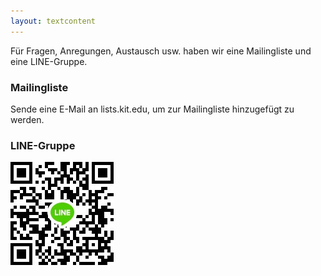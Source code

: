 ```yaml
---
layout: textcontent
---
```


Für Fragen, Anregungen, Austausch usw. haben wir eine Mailingliste und eine LINE-Gruppe.

### Mailingliste

Sende eine E-Mail an <span id="inb4mail" title="Nicht kopierbar."></span>lists.kit.edu, um zur Mailingliste hinzugefügt zu werden.

### LINE-Gruppe

![QR-Code](/assets/img/line_qr.jpg)
<br><span id="ll"></span>

<!-- undo CSS shenanigans w/ JS shenanigans-->
<script>
ibm = document.getElementById('inb4mail');
ibm.innerHTML = getComputedStyle(
    ibm, ':before'
).getPropertyValue(
    'content'
).replace(
    'р', 'p'
).replaceAll(
    '"', ''
);
ibm.title = '';
ibm.id = '';

ll_spn = document.getElementById('ll');
ll_base = 'https://line.me/R/ti/g/';
ll_id = 'G_GInVdWj8';
ll_a = document.createElement('a');
ll_a.href = ll_base + ll_id;
ll_spn.appendChild(ll_a);
ll_a.innerHTML = 'Link zur LINE-Gruppe';
</script>
<!-- end of shenanigans -->
